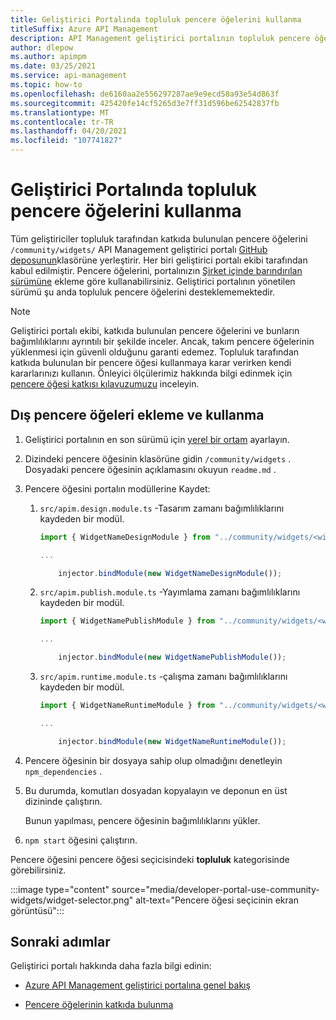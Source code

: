 ```yaml
---
title: Geliştirici Portalında topluluk pencere öğelerini kullanma
titleSuffix: Azure API Management
description: API Management geliştirici portalının topluluk pencere öğeleri ve bunları kodunuzda ekleme ve kullanma hakkında bilgi edinin.
author: dlepow
ms.author: apimpm
ms.date: 03/25/2021
ms.service: api-management
ms.topic: how-to
ms.openlocfilehash: de6160aa2e556297287ae9e9ecd58a93e54d863f
ms.sourcegitcommit: 425420fe14cf5265d3e7ff31d596be62542837fb
ms.translationtype: MT
ms.contentlocale: tr-TR
ms.lasthandoff: 04/20/2021
ms.locfileid: "107741827"
---
```

# <a name="use-community-widgets-in-the-developer-portal"></a>Geliştirici Portalında topluluk pencere öğelerini kullanma

Tüm geliştiriciler topluluk tarafından katkıda bulunulan pencere öğelerini `/community/widgets/` API Management geliştirici portalı [GitHub deposunun](https://github.com/Azure/api-management-developer-portal)klasörüne yerleştirir. Her biri geliştirici portalı ekibi tarafından kabul edilmiştir. Pencere öğelerini, portalınızın [Şirket içinde barındırılan sürümüne](developer-portal-self-host.md) ekleme göre kullanabilirsiniz. Geliştirici portalının yönetilen sürümü şu anda topluluk pencere öğelerini desteklememektedir.

> [!NOTE]
> Geliştirici portalı ekibi, katkıda bulunulan pencere öğelerini ve bunların bağımlılıklarını ayrıntılı bir şekilde inceler. Ancak, takım pencere öğelerinin yüklenmesi için güvenli olduğunu garanti edemez. Topluluk tarafından katkıda bulunulan bir pencere öğesi kullanmaya karar verirken kendi kararlarınızı kullanın. Önleyici ölçülerimiz hakkında bilgi edinmek için [pencere öğesi katkısı kılavuzumuzu](developer-portal-widget-contribution-guidelines.md#contribution-guidelines) inceleyin.

## <a name="inject-and-use-external-widgets"></a>Dış pencere öğeleri ekleme ve kullanma

1. Geliştirici portalının en son sürümü için [yerel bir ortam](developer-portal-self-host.md#step-1-set-up-local-environment) ayarlayın.

1. Dizindeki pencere öğesinin klasörüne gidin `/community/widgets` . Dosyadaki pencere öğesinin açıklamasını okuyun `readme.md` .

1. Pencere öğesini portalın modüllerine Kaydet:

    1. `src/apim.design.module.ts` -Tasarım zamanı bağımlılıklarını kaydeden bir modül.
    
        ```typescript
        import { WidgetNameDesignModule } from "../community/widgets/<widget-name>/widget.design.module";
    
        ...
    
            injector.bindModule(new WidgetNameDesignModule());
        ```
    
    1. `src/apim.publish.module.ts` -Yayımlama zamanı bağımlılıklarını kaydeden bir modül.
    
        ```typescript
        import { WidgetNamePublishModule } from "../community/widgets/<widget-name>/widget.publish.module";
    
        ...
    
            injector.bindModule(new WidgetNamePublishModule());
        ```
    
    1. `src/apim.runtime.module.ts` -çalışma zamanı bağımlılıklarını kaydeden bir modül.
    
        ```typescript
        import { WidgetNameRuntimeModule } from "../community/widgets/<widget-name>/widget.runtime.module";
    
        ...
    
            injector.bindModule(new WidgetNameRuntimeModule());
        ```

1. Pencere öğesinin bir dosyaya sahip olup olmadığını denetleyin `npm_dependencies` .

1. Bu durumda, komutları dosyadan kopyalayın ve deponun en üst dizininde çalıştırın.

    Bunun yapılması, pencere öğesinin bağımlılıklarını yükler.

1. `npm start` öğesini çalıştırın.

Pencere öğesini pencere öğesi seçicisindeki **topluluk** kategorisinde görebilirsiniz.

:::image type="content" source="media/developer-portal-use-community-widgets/widget-selector.png" alt-text="Pencere öğesi seçicinin ekran görüntüsü":::


## <a name="next-steps"></a>Sonraki adımlar


Geliştirici portalı hakkında daha fazla bilgi edinin:

- [Azure API Management geliştirici portalına genel bakış](api-management-howto-developer-portal.md)

- [Pencere öğelerinin katkıda bulunma](developer-portal-widget-contribution-guidelines.md)
